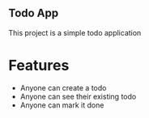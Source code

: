 ## Todo App

This project is a simple todo application

# Features
- Anyone can create a todo 
- Anyone can see their existing todo
- Anyone can mark it done